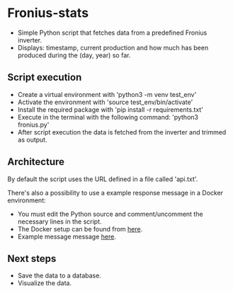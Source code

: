 # Fronius-stats

- Simple Python script that fetches data from a predefined Fronius inverter.
- Displays: timestamp, current production and how much has been produced during the (day, year) so far.

## Script execution

- Create a virtual environment with 'python3 -m venv test_env'
- Activate the environment with 'source test_env/bin/activate'
- Install the required package with 'pip install -r requirements.txt'
- Execute in the terminal with the following command: 'python3 fronius.py'
- After script execution the data is fetched from the inverter and trimmed as output.

## Architecture

By default the script uses the URL defined in a file called 'api.txt'.

There's also a possibility to use a example response message in a Docker environment:
- You must edit the Python source and comment/uncomment the necessary lines in the script.
- The Docker setup can be found from [here](web_server).
- Example message message [here](web_server/GetPowerFlowRealtimeData.fcgi).

## Next steps

- Save the data to a database.
- Visualize the data.
